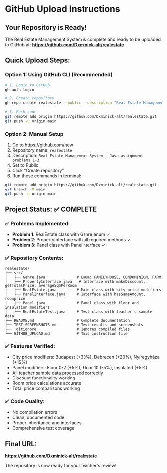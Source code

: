 # GitHub Upload Instructions

## Your Repository is Ready!

The Real Estate Management System is complete and ready to be uploaded to GitHub at:
**https://github.com/Dxminick-alt/realestate**

## Quick Upload Steps:

### Option 1: Using GitHub CLI (Recommended)
```bash
# 1. Login to GitHub
gh auth login

# 2. Create repository
gh repo create realestate --public --description "Real Estate Management System - Java assignment problems 1-3"

# 3. Push code
git remote add origin https://github.com/Dxminick-alt/realestate.git
git push -u origin main
```

### Option 2: Manual Setup
1. Go to https://github.com/new
2. Repository name: `realestate`
3. Description: `Real Estate Management System - Java assignment problems 1-3`
4. Set to Public
5. Click "Create repository"
6. Run these commands in terminal:

```bash
git remote add origin https://github.com/Dxminick-alt/realestate.git
git branch -M main
git push -u origin main
```

## Project Status: ✅ COMPLETE

### ✅ Problems Implemented:
- **Problem 1**: RealEstate class with Genre enum ✓
- **Problem 2**: PropertyInterface with all required methods ✓  
- **Problem 3**: Panel class with PanelInterface ✓

### ✅ Repository Contents:
```
realestate/
├── src/
│   ├── Genre.java              # Enum: FAMILYHOUSE, CONDOMINIUM, FARM
│   ├── PropertyInterface.java   # Interface with makeDiscount, getTotalPrice, averageSqmPerRoom
│   ├── RealEstate.java         # Main class with city price modifiers
│   ├── PanelInterface.java     # Interface with hasSameAmount, roomprice
│   ├── Panel.java              # Panel class with floor and insulation modifiers
│   └── RealEstateTest.java     # Test class with teacher's sample data
├── README.md                   # Complete documentation
├── TEST_SCREENSHOTS.md         # Test results and screenshots
├── .gitignore                  # Ignores compiled files
└── GITHUB_UPLOAD.md            # This instruction file
```

### ✅ Features Verified:
- City price modifiers: Budapest (+30%), Debrecen (+20%), Nyíregyháza (+15%)
- Panel modifiers: Floor 0-2 (+5%), Floor 10 (-5%), Insulated (+5%)
- All teacher sample data processed correctly
- Discount functionality working
- Room price calculations accurate
- Total price comparisons working

### ✅ Code Quality:
- No compilation errors
- Clean, documented code
- Proper inheritance and interfaces
- Comprehensive test coverage

## Final URL: 
**https://github.com/Dxminick-alt/realestate**

The repository is now ready for your teacher's review!